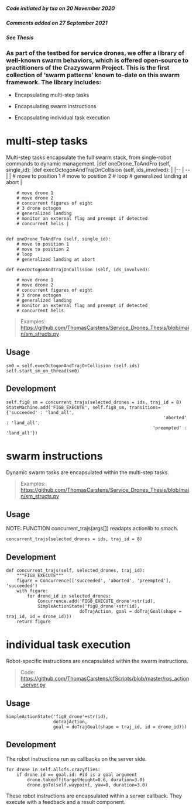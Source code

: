 ##### Code initiated by txa on 20 November 2020
##### Comments added on 27 September 2021
##### See Thesis

### As part of the testbed for service drones, we offer a library of **well-known swarm behaviors**, which is offered open-source to practitioners of the Crazyswarm Project. This is the first collection of ‘swarm patterns’ known to-date on this swarm framework. The library includes:

* Encapsulating multi-step tasks

* Encapsulating swarm instructions

* Encapsulating individual task execution

# multi-step tasks
Multi-step tasks encapsulate the full swarm stack, from single-robot commands to dynamic management.
|def oneDrone_ToAndFro (self, single_id): |def execOctogonAndTrajOnCollision (self, ids_involved): |
|-- | -- |
|       # move to position 1
        # move to position 2 
        # loop
        # generalized landing at abort |        
        
        # move drone 1
        # move drone 2
        # concurrent figures of eight
        # 3 drone octogon
        # generalized landing
        # monitor an external flag and preempt if detected
        # concurrent helis |


    def oneDrone_ToAndFro (self, single_id):
        # move to position 1
        # move to position 2 
        # loop
        # generalized landing at abort

    def execOctogonAndTrajOnCollision (self, ids_involved):

        # move drone 1
        # move drone 2
        # concurrent figures of eight
        # 3 drone octogon
        # generalized landing
        # monitor an external flag and preempt if detected
        # concurrent helis
> Examples: https://github.com/ThomasCarstens/Service_Drones_Thesis/blob/main/sm_structs.py


## Usage
    sm0 = self.execOctogonAndTrajOnCollision (self.ids)
    self.start_sm_on_thread(sm0)

## Development
    self.fig8_sm = concurrent_trajs(selected_drones = ids, traj_id = 8)
    StateMachine.add('FIG8_EXECUTE', self.fig8_sm, transitions={'succeeded' : 'land_all', 
                                                                'aborted' : 'land_all', 
                                                            'preempted' : 'land_all'}) 


# swarm instructions
Dynamic swarm tasks are encapsulated within the multi-step tasks.
> Examples: https://github.com/ThomasCarstens/Service_Drones_Thesis/blob/main/sm_structs.py
## Usage
NOTE: FUNCTION concurrent_trajs(args[]) readapts actionlib to smach.

    concurrent_trajs(selected_drones = ids, traj_id = 8)

## Development
    def concurrent_trajs(self, selected_drones, traj_id):
        """FIG8_EXECUTE""" 
        figure = Concurrence(['succeeded', 'aborted', 'preempted'], 'succeeded')
        with figure:
            for drone_id in selected_drones:
                Concurrence.add('FIG8_EXECUTE_drone'+str(id),
                SimpleActionState('fig8_drone'+str(id),
                                doTrajAction, goal = doTrajGoal(shape = traj_id, id = drone_id)))
        return figure


# individual task execution
Robot-specific instructions are encapsulated within the swarm instructions.
> Code: https://github.com/ThomasCarstens/cfScripts/blob/master/ros_action_server.py
## Usage
    SimpleActionState('fig8_drone'+str(id),
                      doTrajAction, 
                      goal = doTrajGoal(shape = traj_id, id = drone_id)))

## Development
The robot instructions run as callbacks on the server side. 

    for drone in self.allcfs.crazyflies:                              
        if drone.id == goal.id: #id is a goal argument
            drone.takeoff(targetHeight=0.6, duration=3.0)
            drone.goTo(self.waypoint, yaw=0, duration=3.0)

These robot instructions are encapsulated within a server callback.
They execute with a feedback and a result component.